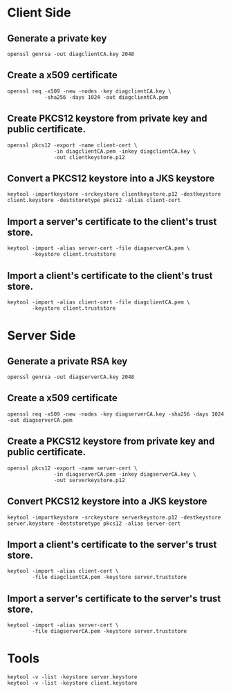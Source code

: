 # Client Side
## Generate a private key

    openssl genrsa -out diagclientCA.key 2048

## Create a x509 certificate

    openssl req -x509 -new -nodes -key diagclientCA.key \
                -sha256 -days 1024 -out diagclientCA.pem

## Create PKCS12 keystore from private key and public certificate.

    openssl pkcs12 -export -name client-cert \
                   -in diagclientCA.pem -inkey diagclientCA.key \
                   -out clientkeystore.p12

## Convert a PKCS12 keystore into a JKS keystore

	keytool -importkeystore -srckeystore clientkeystore.p12 -destkeystore client.keystore -deststoretype pkcs12 -alias client-cert

## Import a server's certificate to the client's trust store.

    keytool -import -alias server-cert -file diagserverCA.pem \
            -keystore client.truststore

## Import a client's certificate to the client's trust store.

    keytool -import -alias client-cert -file diagclientCA.pem \
            -keystore client.truststore




# Server Side
## Generate a private RSA key

	openssl genrsa -out diagserverCA.key 2048

## Create a x509 certificate

	openssl req -x509 -new -nodes -key diagserverCA.key -sha256 -days 1024 -out diagserverCA.pem

## Create a PKCS12 keystore from private key and public certificate.

	openssl pkcs12 -export -name server-cert \
                   -in diagserverCA.pem -inkey diagserverCA.key \
                   -out serverkeystore.p12

## Convert PKCS12 keystore into a JKS keystore
	
	keytool -importkeystore -srckeystore serverkeystore.p12 -destkeystore server.keystore -deststoretype pkcs12 -alias server-cert

## Import a client's certificate to the server's trust store.

    keytool -import -alias client-cert \
            -file diagclientCA.pem -keystore server.truststore

## Import a server's certificate to the server's trust store.

    keytool -import -alias server-cert \
            -file diagserverCA.pem -keystore server.truststore


# Tools

	keytool -v -list -keystore server.keystore
	keytool -v -list -keystore client.keystore
